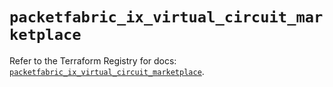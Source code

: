 # `packetfabric_ix_virtual_circuit_marketplace`

Refer to the Terraform Registry for docs: [`packetfabric_ix_virtual_circuit_marketplace`](https://registry.terraform.io/providers/packetfabric/packetfabric/1.9.3/docs/resources/ix_virtual_circuit_marketplace).
